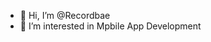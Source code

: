 - 👋 Hi, I’m @Recordbae
- 👀 I’m interested in Mpbile App Development

<!---
Recordbae/Recordbae is a ✨ special ✨ repository because its `README.md` (this file) appears on your GitHub profile.
You can click the Preview link to take a look at your changes.
--->
